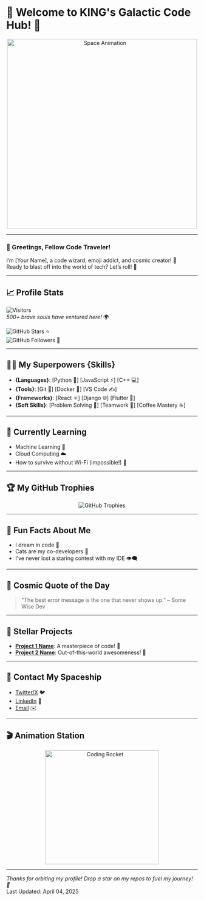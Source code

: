 # 🌌 Welcome to KING's Galactic Code Hub! 🌌

<p align="center">
  <img src="https://media.giphy.com/media/26tPplGWjN0xLybiU/giphy.gif" alt="Space Animation" width="500"/>
</p>

---

### 👾 Greetings, Fellow Code Traveler! 
I’m [Your Name], a code wizard, emoji addict, and cosmic creator! 🌠  
Ready to blast off into the world of tech? Let’s roll! 🚀

---

## 📈 Profile Stats
![Visitors](https://visitor-badge.laobi.icu/badge?page_id=yourusername.yourusername&left_color=purple&right_color=blue&left_text=Visitors)  
*500+ brave souls have ventured here!* 🌍  

![GitHub Stars](https://img.shields.io/github/stars/yourusername?style=social) ⭐  
![GitHub Followers](https://img.shields.io/github/followers/yourusername?style=social) 👥  

---

## 🦸‍♂️ My Superpowers {Skills}
- **{Languages}**: [Python 🐍] [JavaScript ⚡] [C++ 💻]  
- **{Tools}**: [Git 🔧] [Docker 🐳] [VS Code ✍️]  
- **{Frameworks}**: [React ⚛️] [Django 🌐] [Flutter 🦋]  
- **{Soft Skills}**: [Problem Solving 🧠] [Teamwork 🤝] [Coffee Mastery ☕]  

---

## 🌱 Currently Learning
- Machine Learning 🤖  
- Cloud Computing ☁️  
- How to survive without Wi-Fi (impossible!) 📡  

---

## 🏆 My GitHub Trophies
<p align="center">
  <img src="https://github-profile-trophy.vercel.app/?username=yourusername&theme=radical&no-frame=true&margin-w=15" alt="GitHub Trophies"/>
</p>

---

## 🎨 Fun Facts About Me
- I dream in code 💭  
- Cats are my co-developers 🐾  
- I’ve never lost a staring contest with my IDE 👁️‍🗨️  

---

## 💬 Cosmic Quote of the Day
> "The best error message is the one that never shows up." – Some Wise Dev  

---

## 🌟 Stellar Projects
- **[Project 1 Name](link)**: A masterpiece of code! 🎨  
- **[Project 2 Name](link)**: Out-of-this-world awesomeness! 🌙  

---

## 📡 Contact My Spaceship
- [Twitter/X](https://twitter.com/yourusername) 🐦  
- [LinkedIn](https://linkedin.com/in/yourusername) 💼  
- [Email](mailto:your.email@example.com) ✉️  

---

## 🎬 Animation Station
<p align="center">
  <img src="https://media.giphy.com/media/3o7TKz9uMtblkW3h4k/giphy.gif" alt="Coding Rocket" width="300"/>
</p>

---

*Thanks for orbiting my profile! Drop a star on my repos to fuel my journey! 🌟*  
Last Updated: April 04, 2025
